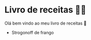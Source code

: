 # Livro de receitas :man_cook:

Olá bem vindo ao meu livro de receitas :wave:

-  Strogonoff de frango
